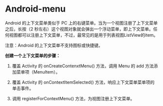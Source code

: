 # Android-menu

Android 的上下文菜单类似于 PC 上的右键菜单。当为一个视图注册了上下文菜单之后，长按（2 秒左右）这个视图对象就会弹出一个浮动菜单，即上下文菜单。任何视图都可以注册上下文菜单，不过，最常见的是用于列表视图ListView的item。

注意：Android 的上下文菜单不支持图标或快捷键。

 

**创建一个上下文菜单的步骤：**

1. 覆盖 Activity 的 onCreateContenxtMenu() 方法，调用 Menu 的 add 方法添加菜单项（MenuItem）。

2. 覆盖 Activity 的 onContextItemSelected() 方法，响应上下文菜单菜单项的单击事件。

3. 调用 registerForContextMenu() 方法，为视图注册上下文菜单。

